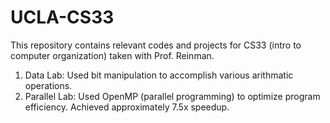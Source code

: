 # UCLA-CS33
This repository contains relevant codes and projects for CS33 (intro to computer organization) taken with Prof. Reinman. 
1. Data Lab: Used bit manipulation to accomplish various arithmatic operations. 
2. Parallel Lab: Used OpenMP (parallel programming) to optimize program efficiency. Achieved approximately 7.5x speedup. 
